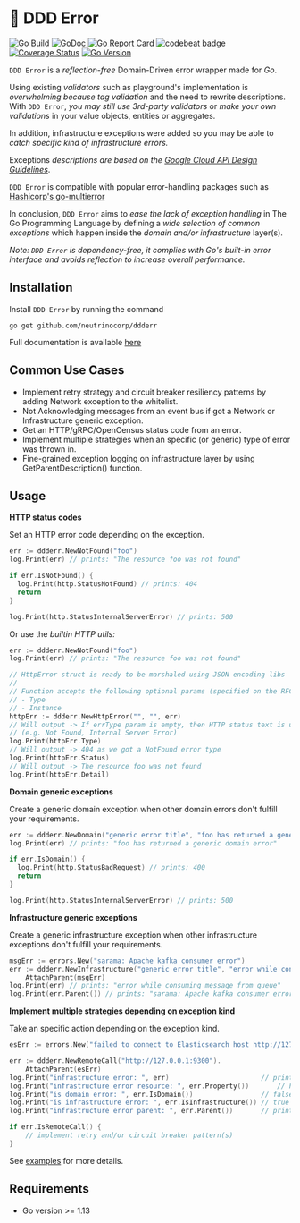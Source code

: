 # :japanese_goblin: DDD Error

![Go Build](https://github.com/neutrinocorp/ddderr/workflows/Go/badge.svg?branch=master)
[![GoDoc](https://pkg.go.dev/badge/github.com/neutrinocorp/ddderr)][godocs]
[![Go Report Card](https://goreportcard.com/badge/github.com/neutrinocorp/ddderr)](https://goreportcard.com/report/github.com/neutrinocorp/ddderr)
[![codebeat badge](https://codebeat.co/badges/22d865b6-c99a-469a-bb85-6b2d6f44a6fe)](https://codebeat.co/projects/github-com-neutrinocorp-ddderr-master)
[![Coverage Status][cov-img]][cov]
[![Go Version][go-img]][go]

`DDD Error` is a _reflection-free_ Domain-Driven error wrapper made for _Go_.

Using existing _validators_ such as playground's implementation is _overwhelming because tag validation_ and the need to rewrite descriptions. 
With `DDD Error`, _you may still use 3rd-party validators_ or _make your own validations_ in your value objects, entities or aggregates.

In addition, infrastructure exceptions were added so you may be able to _catch specific kind of infrastructure errors._

Exceptions _descriptions are based on the [Google Cloud API Design Guidelines](https://cloud.google.com/apis/design/errors)_.

`DDD Error` is compatible with popular error-handling packages such as [Hashicorp's go-multierror](https://github.com/hashicorp/go-multierror)

In conclusion, `DDD Error` aims to _ease the lack of exception handling_ in The Go Programming Language by defining a _wide selection of common exceptions_ 
which happen inside the _domain and/or infrastructure_ layer(s).

_Note: `DDD Error` is dependency-free, it complies with Go's built-in error interface and avoids reflection to increase overall performance._

## Installation
Install `DDD Error` by running the command

    go get github.com/neutrinocorp/ddderr
    
Full documentation is available
[here](https://pkg.go.dev/github.com/neutrinocorp/ddderr)


## Common Use Cases
- Implement retry strategy and circuit breaker resiliency patterns by adding Network exception to the whitelist.
- Not Acknowledging messages from an event bus if got a Network or Infrastructure generic exception.
- Get an HTTP/gRPC/OpenCensus status code from an error.
- Implement multiple strategies when an specific (or generic) type of error was thrown in.
- Fine-grained exception logging on infrastructure layer by using GetParentDescription() function.

## Usage

**HTTP status codes**

Set an HTTP error code depending on the exception.

```go
err := ddderr.NewNotFound("foo")
log.Print(err) // prints: "The resource foo was not found"

if err.IsNotFound() {
  log.Print(http.StatusNotFound) // prints: 404
  return
}

log.Print(http.StatusInternalServerError) // prints: 500
```

Or use the _builtin HTTP utils:_

```go
err := ddderr.NewNotFound("foo")
log.Print(err) // prints: "The resource foo was not found"

// HttpError struct is ready to be marshaled using JSON encoding libs
//
// Function accepts the following optional params (specified on the RFC spec):
// - Type
// - Instance
httpErr := ddderr.NewHttpError("", "", err)
// Will output -> If errType param is empty, then HTTP status text is used as type
// (e.g. Not Found, Internal Server Error)
log.Print(httpErr.Type)
// Will output -> 404 as we got a NotFound error type
log.Print(httpErr.Status)
// Will output -> The resource foo was not found
log.Print(httpErr.Detail)
```

**Domain generic exceptions**

Create a generic domain exception when other domain errors don't fulfill your requirements.

```go
err := ddderr.NewDomain("generic error title", "foo has returned a generic domain error")
log.Print(err) // prints: "foo has returned a generic domain error"

if err.IsDomain() {
  log.Print(http.StatusBadRequest) // prints: 400
  return
}

log.Print(http.StatusInternalServerError) // prints: 500
```

**Infrastructure generic exceptions**

Create a generic infrastructure exception when other infrastructure exceptions don't fulfill your requirements.

```go
msgErr := errors.New("sarama: Apache kafka consumer error")
err := ddderr.NewInfrastructure("generic error title", "error while consuming message from queue").
	AttachParent(msgErr)
log.Print(err) // prints: "error while consuming message from queue"
log.Print(err.Parent()) // prints: "sarama: Apache kafka consumer error"
```

**Implement multiple strategies depending on exception kind**

Take an specific action depending on the exception kind.

```go
esErr := errors.New("failed to connect to Elasticsearch host http://127.0.0.1:9300")

err := ddderr.NewRemoteCall("http://127.0.0.1:9300").
	AttachParent(esErr)
log.Print("infrastructure error: ", err)                       // prints "failed to call external resource [http://127.0.0.1:9300]"
log.Print("infrastructure error resource: ", err.Property())       // http://127.0.0.1:9300
log.Print("is domain error: ", err.IsDomain())                 // false
log.Print("is infrastructure error: ", err.IsInfrastructure()) // true
log.Print("infrastructure error parent: ", err.Parent())       // prints "failed to connect to Elasticsearch host http://127.0.0.1:9300"

if err.IsRemoteCall() {
    // implement retry and/or circuit breaker pattern(s)
}
```

See [examples][examples] for more details.

## Requirements
- Go version >= 1.13

[actions]: https://github.com/neutrinocorp/ddderr/workflows/Go/badge.svg?branch=master
[godocs]: https://pkg.go.dev/github.com/neutrinocorp/ddderr
[cov-img]: https://codecov.io/gh/NeutrinoCorp/ddderr/branch/master/graph/badge.svg
[cov]: https://codecov.io/gh/NeutrinoCorp/ddderr
[go-img]: https://img.shields.io/github/go-mod/go-version/NeutrinoCorp/ddderr?style=square
[go]: https://github.com/NeutrinoCorp/ddderr/blob/master/go.mod
[examples]: https://github.com/neutrinocorp/ddderr/tree/master/examples
